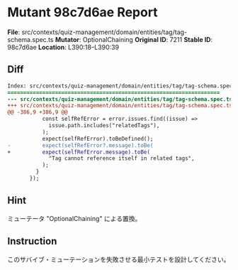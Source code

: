 # Mutant 98c7d6ae Report

**File**: src/contexts/quiz-management/domain/entities/tag/tag-schema.spec.ts
**Mutator**: OptionalChaining
**Original ID**: 7211
**Stable ID**: 98c7d6ae
**Location**: L390:18–L390:39

## Diff

```diff
Index: src/contexts/quiz-management/domain/entities/tag/tag-schema.spec.ts
===================================================================
--- src/contexts/quiz-management/domain/entities/tag/tag-schema.spec.ts	original
+++ src/contexts/quiz-management/domain/entities/tag/tag-schema.spec.ts	mutated #7211
@@ -386,9 +386,9 @@
           const selfRefError = error.issues.find((issue) =>
             issue.path.includes("relatedTags"),
           );
           expect(selfRefError).toBeDefined();
-          expect(selfRefError?.message).toBe(
+          expect(selfRefError.message).toBe(
             "Tag cannot reference itself in related tags",
           );
         }
       });
```

## Hint

ミューテータ "OptionalChaining" による置換。

## Instruction

このサバイブ・ミューテーションを失敗させる最小テストを設計してください。
